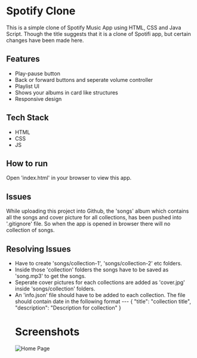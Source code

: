 # Spotify Clone
This is a simple clone of Spotify Music App using HTML, CSS and Java Script. Though the title suggests that it is a clone of Spotifi app, but certain changes have been made here.

## Features
- Play-pause button
- Back or forward buttons and seperate volume controller
- Playlist UI
- Shows your albums in card like structures
- Responsive design
## Tech Stack
- HTML
- CSS
- JS
## How to run
Open 'index.html' in your browser to view this app.
## Issues
While uploading this project into Github, the 'songs' album which contains all the songs and cover picture for all collections, has been pushed into '.gitignore' file. 
So when the app is opened in browser there will no collection of songs. 
## Resolving Issues
- Have to create 'songs/collection-1', 'songs/collection-2' etc folders.
- Inside those 'collection' folders the songs have to be saved as 'song.mp3' to get the songs.
- Seperate cover pictures for each collections are added as 'cover.jpg' inside 'songs/collection' folders.
- An 'info.json' file should have to be added to each collection. The file should contain date in the following format ---
  {
  "title": "collection title",
  "description": "Description for collection"
  }
  # Screenshots
  ![Home Page](https://github.com/naskar-akash/Spotify_Clone/issues/1)
